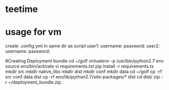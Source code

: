 # teetime
# usage for vm
create .config.yml in same dir as script
user1:
    username: <gui number>
    password: <password>
user2:
    username: <gui number>
    password: <password>

#Creating Deployment bundle
cd ~/golf
virtualenv -p /usr/bin/python2.7 env
source env/bin/activate
vi requirements.txt
pip install -r requirements.tx
mkdir src
mkdir native_libs
mkdir dist
mkdir conf
mkdir data
cd ~/golf
cp -rf src conf data dist
cp -rf env/lib/python2.7/site-packages/* dist
cd dist/
zip -r ~/deployment_bundle.zip  .
